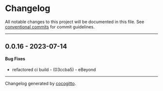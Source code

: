 # Changelog
All notable changes to this project will be documented in this file. See [conventional commits](https://www.conventionalcommits.org/) for commit guidelines.

- - -
## 0.0.16 - 2023-07-14
#### Bug Fixes
- refactored ci build - (03ccba5) - eBeyond

- - -

Changelog generated by [cocogitto](https://github.com/cocogitto/cocogitto).